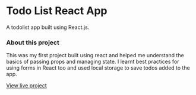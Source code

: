 # Todo List React App

A todolist app built using React.js.

### About this project

This was my first project built using react and helped me understand the basics of passing props and managing state. I learnt best practices for using forms in React too and used local storage to save todos added to the app.

[View live project](https://ttboimike.github.io/todo-list-react-app/)
